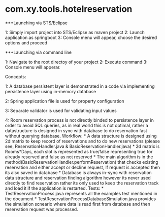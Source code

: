 # com.xy.tools.hotelreservation

***Launching via STS/Eclipse

1: Simply import project into STS/Eclipse as maven project
2: Launch application as springboot 
3: Console menu will appear, choose the desired options and proceed

***Launching via command line

1: Navigate to the root directoy of your project
2: Execute command <mvn spring-boot:run>
3: Console menu will apperar.


Concepts:

1: A database persistent layer is demonstrated in a code via implementing persistence layer using in-memory database
	
2: Spring application file is used for property configuration
	
3: Separate validator is used for validating input values
	
4: Room reservation process is not directly binded to persistence layer in order to avoid SQL queries, as in real world this is not optimal, rather a datastructure is designed in sync with database to do reservation fast without querying database.
	Workflow:
		* A data structure is designed using 2d matrix to keep record of reservations and to do new reservations (please see, ReservationHandler.java & BasicReservationHandler.java)
		* 2d matrix is Rooms*Days, each slot is represented as true/false representing true for already reserved and false as not reserved
		* The main algorithm is in the method(BasicReservationHandler.performReservation) that checks existing reservation and either accept or decline request, If request is accepted then its also saved in database
		* Database is always in-sync with reservation data structure and reservation finding algorithm however its never used directly to find reservation rather its only used to keep the reservation track and load it if the application is restarted.
	Tests:
		* TestReservationProcess.java represents all the examples test mentioned in the document
		* TestReservationProcessDatabaseSimulation.java provides the simulation scneario where data is read first from database and then reservation request was processed.
		
